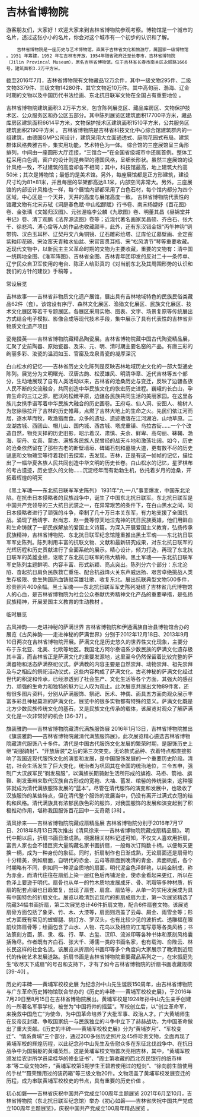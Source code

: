 # 吉林省博物院
游客朋友们，大家好！欢迎大家来到吉林省博物院参观考察。博物馆是一个城市的名片，透过这张小小的名片，你会对这个城市有一个初步的认识和了解。

        吉林省博物院是一座历史与艺术博物馆，直属于吉林省文化和旅游厅，属国家一级博物馆 。1951 年筹建，1952 年在吉林市开放，1954年随省政府迁至长春市，吉林省博物院（Jilin Provincal Museum），原名吉林省博物馆，位于吉林省长春市南关区永顺路1666号，建筑面积3.2万平方米。

截至2016年7月，吉林省博物院有文物藏品12万余件，其中一级文物295件、二级文物3379件、三级文物14280件、其它文物近10万件。其中高句丽、渤海、辽金时期的文物以及中国历代书法绘画、东北抗日联军文物在全国占有重要地位  。

吉林省博物院建筑面积3.2万平方米，包含陈列展览区、藏品库房区、文物保护技术区、公众服务区和办公区五部分。其中陈列展览区建筑面积17700平方米，藏品库房区建筑面积6614平方米，文物保护技术区建筑面积1510平方米，公共服务区建筑面积2190平方米 。
吉林省博物院是吉林省科技文化中心综合馆建筑群内的一组建筑，由德国GMP公司设计，建筑采用大立面通透式、庭院花园式布局。建筑群体风格典雅古朴，集实用功能，艺术特色为一体。
综合馆的三座展馆呈三角形排列，中间由一座圆形大厅连接，“三馆合一”在全国省级城市中还属首例。整体工程采用白色调，窗户的设计则是典型的德国风格，呈细长形状。虽然三座展馆的设计风格一致，不过建筑的高度却各不相同；其中，科技馆最高，地上建筑大约高50米；其次是博物馆；最低的是美术馆。另外，每座展馆都是正方形建筑，建设尺寸均为81×81米，并且每层的举架都高达8.1米，内部空间非常大。另外，三座展馆的内部设计风格也一样，每个展馆内部都采用了白色石材，每个馆内都分为四个区域，中心区是一个天井，天井的高度与展馆高度一致。
吉林省博物院代表性的馆藏文物有北宋苏轼《洞庭春色赋·中山松醪赋》行书卷、南宋杨婕妤《百花图》卷、金张瑀《文姬归汉图》、元张渥临李公麟《九歌图》卷、明董其昌《昼锦堂并书记》卷、清丁观鹏《法界源流图》卷等；近现代著名画家吴昌硕、齐白石、张大千、徐悲鸿、溥心畲等人的作品也收藏颇丰，此外，还有东汉错金银“丙午神钩”铜带钩、汉白玉耳杯、辽契丹文八角铜镜、辽石雕彩绘塔、辽库伦辽墓壁画、金定窑紫釉印花碗、宋汝窑天青釉水仙盆、宋官窑贯耳瓶、宋“松风清节”琴等重要收藏。近现代文物中，以新民主主义革命时期的文物为主要收藏，重要的文物有：清中国一统舆地全图、《淮军阵图》、吉林省全图、吉林青年团印发的反对二十一条传单、辽宁民众自卫军使用的电台、陈正人给彭真的《对当前东北及其周围形势的认识和我们的方针的建议》手稿等  。


常设展览


吉林故事——吉林省非物质文化遗产展馆，展出具有吉林地域特色的民族民俗类藏品62件（套）。该馆设有序厅、森林文化展区、渔猎文化展区、民族文化展区、技术文化展区等若干专题展区。各展区采用实物、图表、文字、场景复原等传统展出方式结合电子模拟、影像合成等现代技术手段，集中展示了具有代表性的吉林省非物质文化遗产项目

瓷苑掇英——吉林省博物院藏精品陶瓷展。吉林省博物院藏中国古代陶瓷精品展，汇聚了史前陶器、原始瓷器、及宋、元、明、清时期主要名窑的产品。有唐三彩的绚丽多彩、汝瓷的温润如玉、官窑及龙泉青瓷的凝厚深沉 

白山松水的记忆——吉林省历史文化陈列是反映吉林地域历史文化的一部大型通史陈列。展览分为文明曙光、汉唐古韵、松漠雄风、明清华章、近代吉林等五个部分，生动地展现了自有人类活动以来，吉林省的沧桑历史与变迁，反映了边疆各族人民不断的交流融合，共同创造中华民族文化的恢宏历史进程。巍峨的长白山，孕育生命的三江之源，肥沃的松嫩平原，边疆各民族共同生活的美丽家园。在这里各族儿女携手谱写着中华民族大融合的历史画卷。王府屯、仙人洞、安图人、榆树人为您徐徐拉开了吉林的历史帷幕，点燃了吉林大地上的生命之火。先民们依江河而居，逐水草而牧，畋渔猎而食。众多的遗址、遗迹散落在江河湖泊，山地草原。二龙湖古城、西团山、帽儿山、国内城、西古城、塔虎重镇、乌拉古街……一个个改造自然，物竞天择的历史旧影，昭示着汉、肃慎、夫余、鲜卑、高句丽、靺鞨、渤海、契丹、女真、蒙古、满族各民族人民曾经的战天斗地和激荡壮阔。如今，历史的沧桑依然留在了那些古老的断壁墙垣、碑碣石刻和墓陵大道，更有数不尽的历史谜底和文物瑰宝等待着我们去探索，去发现。吉林，正是有这一帧帧的记忆，描绘出了一幅华夏各族人民共同创造中华文明的历史长卷。白山松水的记忆，星罗棋布的考古遗迹，历史悠久的文物……沉淀经年而有勃勃生机，依托着岁月的沧桑，开拓着辉煌的明天

《黑土军魂——东北抗日联军军史陈列》
1931年“九·一八”事变爆发，中国东北沦陷。在抗击日本侵略者的民族战争中，诞生了中国东北抗日联军。东北抗日联军是中国共产党领导的三大抗日武装之一，在异常艰苦的条件下，在白山黑水之间，同日本侵略者进行了顽强的斗争，牵制了几十万日本关东军，有力地支援了全国抗战。涌现了杨靖宇、赵尚志、赵一曼等惊天地泣鬼神的抗日民族英雄，他们用鲜血和生命铸就了一部民族解放的爱国主义诗篇。为深入开展爱国主义教育，弘扬传承民族精神，吉林省博物院、东北抗日联军纪念馆隆重推出黑土军魂——东北抗日联军军史陈列。陈列利用丰富的抗联文物、文献和最新研究成果，对东北抗日联军的光辉历程和历史贡献进行了全面系统的展示。精心设计，倾力打造，再现了东北抗日联军的英雄业绩，讴歌了东北抗日联军的伟大精神。黑土军魂——东北抗日联军军史陈列主题鲜明、内容丰富、形式新颖、亮点突出。陈列分六个部分：东北沦陷、奋起抗日肩负民族救亡重任、配合抗战烽火关东声威远扬、艰苦卓绝挑战人类生存极限、舍生殉国热血铸就英雄壮歌、收复东北。展出抗联典型文物500多件，珍贵照片400余幅。黑土军魂——东北抗日联军军史陈列凝结了吉林省几代博物馆人的心血，是吉林省博物院为社会公众奉献优秀精神文化产品的重要举措，是弘扬民族精神，开展爱国主义教育的生动教材 。


临时展览


古风神韵——走进神秘的萨满世界
吉林省博物院和伊通满族自治县博物馆合办的展览《古风神韵——走进神秘的萨满世界》分别于2012年12月18日、2013年9月10日两次在吉林省博物院开展。萨满文化是历史悠久的世界性文化现象，主要分布于东北亚、北美、北欧等地区。我国北方阿尔泰语系少数民族的萨满文化遗存极其丰富，而吉林省正是萨满文化的重要发源地，这里至今仍然保留着比较完整的萨满器物和活态萨满祭祀仪式。萨满教的内容主要是自然崇拜、动物崇拜、祖先崇拜及与之相应的祭祀活动仪式，这些内容构成了萨满文化。古老神秘的萨满文化经过世代的积淀和传承，已经渗透到了社会生产、文化生活等各个方面，其强大的感召力、顽强的生命力和独特的魅力让人叹为观止。此次展览共展出文物89件套，还有很多图片资料，分别从萨满服饰、祭祀、医术、神偶、面具五方面向观众展示丰富多彩且神秘莫测的萨满文化，展览中的很多实物都有特殊的意义。萨满文化既是北方少数民族传统文化的基石，又是民族文化传承的载体，该展览对观众了解萨满文化是一次非常好的机会 [36-37] 。

旗装雅韵——吉林省博物院藏清代满族服饰展
2016年1月13日，吉林省博物院推出《旗装雅韵——吉林省博物院藏清代满族服饰展》。此次展览精心遴选吉林省博物院藏清代服饰八十多件。清代是中国古代服饰文化发展的繁荣时期，是服饰历史上继“胡服骑射”、“开放唐装”之后的第三次突变。无论款式品种、衣着特点都直接影响了我国近现代服饰文化的演变和发展，是中国服饰发展的一个重要历史阶段。清初，社会生活发生了巨大变化，统治者为巩固其在全国的统治地位，三令五申，强制广大汉族军民“剃发易服”，以满族长期骑射生活所形成的旗袍、马褂、箭袖、旗鞋、剃发垂辫来取代汉族自古形成的宽袍、大袖、蓄发、绾髻的传统装束，这种服饰就成为清代满族服饰发展的“蓝本”。尽管在清代服饰的演变和发展中，也吸收了汉族服饰的某些特点，但在清代整个服饰的发展当中，仍没有离开过满式衣冠的结构和风格。清代满族具有浓郁民族色彩的服饰，对我国服饰的发展和演变起到了积极推动作用，堪称我国服饰百花园中一支奇葩 [38] 。

清风徐来——吉林省博物院院藏成扇精品展
吉林省博物院分别于2016年7月17日、2018年8月13日两次推出《清风徐来——吉林省博物院院藏成扇精品展》。明代中期以后，折扇书画日渐成熟，根据相关材料记述可知，不仅文人喜欢用折扇，富贵人家也会不惜巨资大量购藏名家书画折扇，一般每次订购数十柄，以便每天更换一柄，成为一种身份的象征。同时，折扇制作也日渐成熟，无论扇面还是扇骨均十分精美，例如扇面，自明代的赤金、云母等扇面到晚清的青金、素面矾纸，各个时期略有不同，例如同一种泥金质地的扇面，明代泥金色泽鲜艳，以纯金制成，称为赤金，而清代往往在扇纸上染一层红色后再铺泥金，使赤金看起来更红，所以在色泽上要逊于明代。扇骨也从单一的竹木质地发展成牙、骨、玳瑁等多种材质，折扇的配套点缀也日趋繁复，出现了扇套、扇盒、扇坠等，从单一的实用发展成为具有中国特色的折扇文化。展览以晚清到近现代的折扇成扇为主，第一次展览精选了院藏34幅书画折扇，第二次展览总计46件折扇文物，配合6件扇套文物。该展览扇骨方面包括了象牙、竹、木、大漆等，扇面则涵盖了云母、屑金、雨雪金等；形式方面既有常见的螳螂腿、挑灯方、罗汉头，也有比较少见的波折式、透雕福在眼前纹饰扇骨等；绘画包含了山水、人物、花鸟以及相应的工笔写意等各类风格；书法篆刻方面，篆、隶、楷、行、草、古玺、汉印、流派印等各种书体和篆刻风格囊括殆尽。作者既有齐白石、张大千、溥儒一类的书画名家，也有载洵、俞陛云、林长民这样的社会名流。该展览从折扇的书画印等多个角度向大家展示了晚清到近现代的传统艺术发展道路。折扇书画是吉林省博物院重要藏品系列之一，在宋振庭先生“收尽天下成扇”的号召和支持下，才有了如今吉林省博物院的折扇书画收藏规模 [39-40] 。

历史的丰碑——黄埔军校校史展
为纪念孙中山先生诞辰150周年，由吉林省博物院与广东革命历史博物馆联合举办的《历史的丰碑——黄埔军校校史展》，于2016年7月29日至8月15日在吉林省博物院展出。黄埔军校是1924年孙中山先生亲手创建的一所著名军事学校，被誉为“中国将帅的摇篮”。军校创立后，以“创立革命军，来挽救中国危亡”为使命，为中国革命培养了大批军事、政治人才。广大黄埔师生在反帝反封建、争取国家统一与民族独立的斗争中立下了赫赫战功，为中国革命做出了重大贡献。《历史的丰碑——黄埔军校校史展》分为“黄埔岁月”、“军校变迁”、“情系黄埔”三个部分，通过200多张历史照片及45件珍贵文物，全面再现了黄埔军校的辉煌历程，以此纪念孙中山先生及告慰众多在东征北伐战争中、在抗日战争中为国捐躯的黄埔英烈。这是黄埔军校文物首次亮相吉林，其中，“黄埔军校颁发给农讲所学员梁桂华的修业证书”、“周士第收藏的西北农民银行的纸币样本”等二级文物3件，“黄埔军校第5期学生王碧若使用过的短剑”、“徐向前生前使用的手杖”“聂荣臻用过的装药箱”等三级文物20件。文物涵盖了黄埔军校发展变迁的历程，成为串联黄埔军校校史的节点，具有重要的历史价值 。

初心如磐——吉林省庆祝中国共产党成立100周年主题展览
2021年6月至10月，吉林省博物院（东北抗日联军纪念馆）举办《初心如磐——吉林省庆祝中国共产党成立100周年主题展览》，庆祝中国共产党成立100周年精品展览 。

